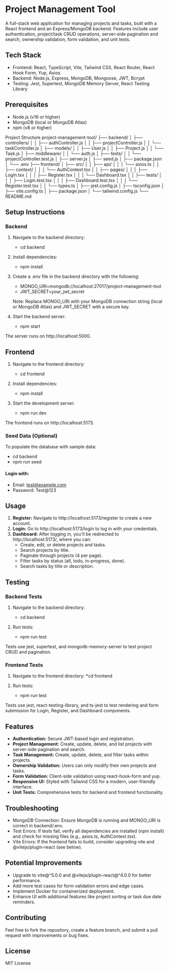 # Project Management Tool
A full-stack web application for managing projects and tasks, built with a React frontend and an Express/MongoDB backend. Features include user authentication, project/task CRUD operations, server-side pagination and search, ownership validation, form validation, and unit tests.

## Tech Stack
* Frontend: React, TypeScript, Vite, Tailwind CSS, React Router, React Hook Form, Yup, Axios
* Backend: Node.js, Express, MongoDB, Mongoose, JWT, Bcrypt
* Testing: Jest, Supertest, MongoDB Memory Server, React Testing Library

## Prerequisites

* Node.js (v16 or higher)
* MongoDB (local or MongoDB Atlas)
* npm (v8 or higher)

Project Structure
project-management-tool/
├── backend/
│   ├── controllers/
│   │   ├── authController.js
│   │   ├── projectController.js
│   │   └── taskController.js
│   ├── models/
│   │   ├── User.js
│   │   ├── Project.js
│   │   └── Task.js
│   ├── middleware/
│   │   └── auth.js
│   ├── tests/
│   │   └── projectController.test.js
│   ├── server.js
│   ├── seed.js
│   ├── package.json
│   └── .env
├── frontend/
│   ├── src/
│   │   ├── api/
│   │   │   └── axios.ts
│   │   ├── context/
│   │   │   └── AuthContext.tsx
│   │   ├── pages/
│   │   │   ├── Login.tsx
│   │   │   ├── Register.tsx
│   │   │   └── Dashboard.tsx
│   │   ├── tests/
│   │   │   ├── Login.test.tsx
│   │   │   ├── Dashboard.test.tsx
│   │   │   └── Register.test.tsx
│   │   └── types.ts
│   ├── jest.config.js
│   ├── tsconfig.json
│   ├── vite.config.ts
│   ├── package.json
│   └── tailwind.config.js
└── README.md

## Setup Instructions
### Backend

1. Navigate to the backend directory:
   * cd backend


2. Install dependencies:
   * npm install


3. Create a .env file in the backend directory with the following:
   * MONGO_URI=mongodb://localhost:27017/project-management-tool
   * JWT_SECRET=your_jwt_secret
     
   Note: Replace MONGO_URI with your MongoDB connection string (local or MongoDB Atlas) and JWT_SECRET with a secure key.
4. Start the backend server:
   * npm start

The server runs on http://localhost:5000.

## Frontend

1. Navigate to the frontend directory:
   * cd frontend


2. Install dependencies:
   * npm install


3. Start the development server:
   * npm run dev

The frontend runs on http://localhost:5173.

### Seed Data (Optional)
To populate the database with sample data:
* cd backend
* npm run seed

#### Login with:

* Email: test@example.com
* Password: Test@123

## Usage

1. **Register:** Navigate to http://localhost:5173/register to create a new account.
2. **Login:** Go to http://localhost:5173/login to log in with your credentials.
3. **Dashboard:** After logging in, you'll be redirected to http://localhost:5173/, where you can:
    * Create, edit, or delete projects and tasks.
    * Search projects by title.
    * Paginate through projects (4 per page).
    * Filter tasks by status (all, todo, in-progress, done).
    * Search tasks by title or description.



## Testing
### Backend Tests

1. Navigate to the backend directory:
   * cd backend


2. Run tests:
   * npm run test

Tests use jest, supertest, and mongodb-memory-server to test project CRUD and pagination.

### Frontend Tests

1. Navigate to the frontend directory:
   *cd frontend


2. Run tests:
   * npm run test

Tests use jest, react-testing-library, and ts-jest to test rendering and form submission for Login, Register, and Dashboard components.

## Features

* **Authentication:** Secure JWT-based login and registration.
* **Project Management:** Create, update, delete, and list projects with server-side pagination and search.
* **Task Management:** Create, update, delete, and filter tasks within projects.
* **Ownership Validation:** Users can only modify their own projects and tasks.
* **Form Validation:** Client-side validation using react-hook-form and yup.
* **Responsive UI:** Styled with Tailwind CSS for a modern, user-friendly interface.
* **Unit Tests:** Comprehensive tests for backend and frontend functionality.

## Troubleshooting

* MongoDB Connection: Ensure MongoDB is running and MONGO_URI is correct in backend/.env.
* Test Errors: If tests fail, verify all dependencies are installed (npm install) and check for missing files (e.g., axios.ts, AuthContext.tsx).
* Vite Errors: If the frontend fails to build, consider upgrading vite and @vitejs/plugin-react (see below).

## Potential Improvements

* Upgrade to vite@^5.0.0 and @vitejs/plugin-react@^4.0.0 for better performance.
* Add more test cases for form validation errors and edge cases.
* Implement Docker for containerized deployment.
* Enhance UI with additional features like project sorting or task due date reminders.

## Contributing
Feel free to fork the repository, create a feature branch, and submit a pull request with improvements or bug fixes.
## License
MIT License
